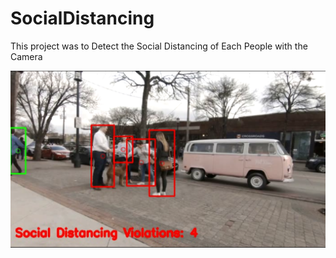 # SocialDistancing
This project was to Detect the Social Distancing of Each People with the Camera


![alt text](https://github.com/Hemanath17/SocialDistancing/blob/main/Output%20Images/outputfile.avi.png)
